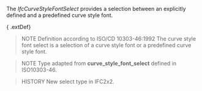 The _IfcCurveStyleFontSelect_ provides a selection between an explicitly defined and a predefined curve style font.

<!-- end of short definition -->


{ .extDef}
> NOTE Definition according to ISO/CD 10303-46:1992
> The curve style font select is a selection of a curve style font or a predefined curve style font.

> NOTE Type adapted from **curve_style_font_select** defined in ISO10303-46.

> HISTORY New select type in IFC2x2.

